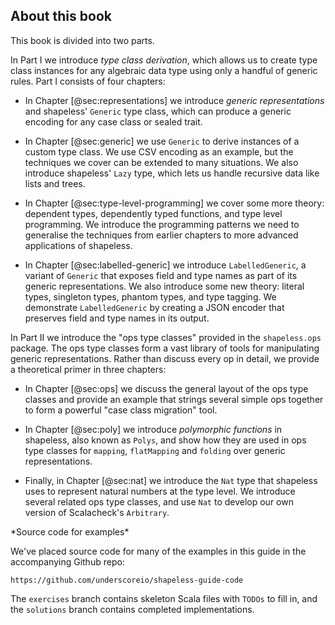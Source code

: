 ## About this book

This book is divided into two parts.

In Part I we introduce *type class derivation*,
which allows us to create type class instances
for any algebraic data type
using only a handful of generic rules.
Part I consists of four chapters:

  - In Chapter [@sec:representations]
    we introduce *generic representations*
    and shapeless' `Generic` type class,
    which can produce a generic encoding
    for any case class or sealed trait.

  - In Chapter [@sec:generic] we use `Generic`
    to derive instances of a custom type class.
    We use CSV encoding as an example,
    but the techniques we cover
    can be extended to many situations.
    We also introduce shapeless' `Lazy` type,
    which lets us handle recursive data like lists and trees.

  - In Chapter [@sec:type-level-programming] we cover some more theory:
    dependent types, dependently typed functions,
    and type level programming.
    We introduce the programming patterns
    we need to generalise the techniques from earlier chapters
    to more advanced applications of shapeless.

  - In Chapter [@sec:labelled-generic] we introduce `LabelledGeneric`,
    a variant of `Generic` that exposes field and type names
    as part of its generic representations.
    We also introduce some new theory:
    literal types, singleton types, phantom types, and type tagging.
    We demonstrate `LabelledGeneric` by creating
    a JSON encoder that preserves field and type names in its output.

In Part II we introduce the "ops type classes"
provided in the `shapeless.ops` package.
The ops type classes form a vast library of tools
for manipulating generic representations.
Rather than discuss every op in detail,
we provide a theoretical primer in three chapters:

  - In Chapter [@sec:ops] we discuss
    the general layout of the ops type classes
    and provide an example
    that strings several simple ops together
    to form a powerful "case class migration" tool.

  - In Chapter [@sec:poly] we introduce
    *polymorphic functions* in shapeless,
    also known as `Polys`,
    and show how they are used in
    ops type classes for `mapping`,
    `flatMapping` and `folding`
    over generic representations.

  - Finally, in Chapter [@sec:nat] we introduce
    the `Nat` type that shapeless uses
    to represent natural numbers at the type level.
    We introduce several related ops type classes,
    and use `Nat` to develop
    our own version of Scalacheck's `Arbitrary`.

<div class="callout callout-info">
*Source code for examples*

We've placed source code for
many of the examples in this guide
in the accompanying Github repo:

`https://github.com/underscoreio/shapeless-guide-code`

The `exercises` branch contains
skeleton Scala files with `TODOs` to fill in,
and the `solutions` branch contains
completed implementations.
</div>
